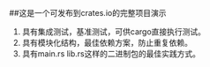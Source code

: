 ##这是一个可发布到crates.io的完整项目演示
1. 具有集成测试，基准测试，可供cargo直接执行测试。
2. 具有模块化结构，最佳依赖方案，防止重复依赖。
3. 具有main.rs lib.rs这样的二进制包的最佳实践方式。


